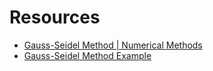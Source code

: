 # Resources

- [Gauss-Seidel Method | Numerical Methods](https://www.youtube.com/watch?v=pQVqaiFBvoU&ab_channel=StudySession)
- [Gauss-Seidel Method Example](https://www.youtube.com/watch?v=qd4jXumIy9E&ab_channel=StudySession)
